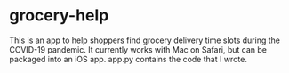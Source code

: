# grocery-help
This is an app to help shoppers find grocery delivery time slots during the COVID-19 pandemic. It currently works with Mac on Safari, but can be packaged into an iOS app. app.py contains the code that I wrote. 
